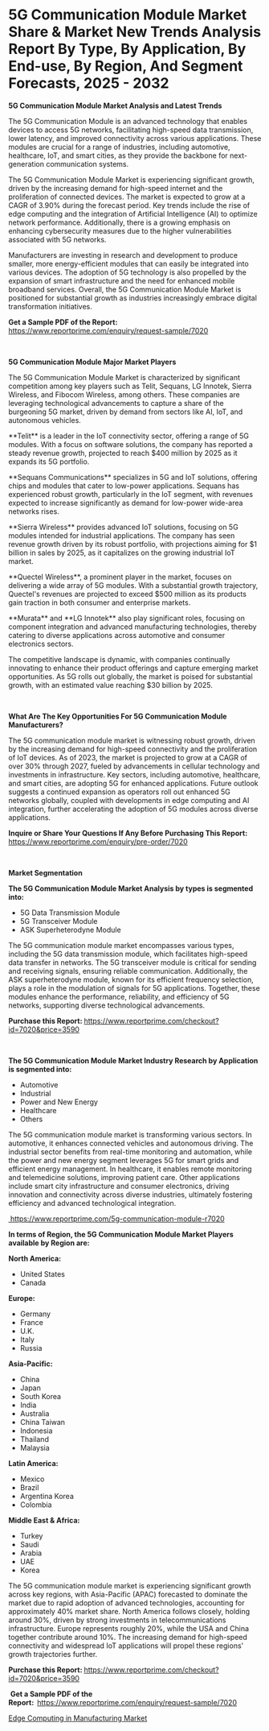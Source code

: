 <p><h1>5G Communication Module Market Share & Market New Trends Analysis Report By Type, By Application, By End-use, By Region, And Segment Forecasts, 2025 - 2032</h1></p><p><strong>5G Communication Module Market Analysis and Latest Trends</strong></p>
<p><p>The 5G Communication Module is an advanced technology that enables devices to access 5G networks, facilitating high-speed data transmission, lower latency, and improved connectivity across various applications. These modules are crucial for a range of industries, including automotive, healthcare, IoT, and smart cities, as they provide the backbone for next-generation communication systems.</p><p>The 5G Communication Module Market is experiencing significant growth, driven by the increasing demand for high-speed internet and the proliferation of connected devices. The market is expected to grow at a CAGR of 3.90% during the forecast period. Key trends include the rise of edge computing and the integration of Artificial Intelligence (AI) to optimize network performance. Additionally, there is a growing emphasis on enhancing cybersecurity measures due to the higher vulnerabilities associated with 5G networks.</p><p>Manufacturers are investing in research and development to produce smaller, more energy-efficient modules that can easily be integrated into various devices. The adoption of 5G technology is also propelled by the expansion of smart infrastructure and the need for enhanced mobile broadband services. Overall, the 5G Communication Module Market is positioned for substantial growth as industries increasingly embrace digital transformation initiatives.</p></p>
<p><strong>Get a Sample PDF of the Report:&nbsp;</strong> <a href="https://www.reportprime.com/enquiry/request-sample/7020?utm_campaign=2470&utm_medium=2&utm_source=Github&utm_content=ia&utm_term=19032025&utm_id=5g-communication-module">https://www.reportprime.com/enquiry/request-sample/7020</a></p>
<p>&nbsp;</p>
<p><strong>5G Communication Module Major Market Players</strong></p>
<p><p>The 5G Communication Module Market is characterized by significant competition among key players such as Telit, Sequans, LG Innotek, Sierra Wireless, and Fibocom Wireless, among others. These companies are leveraging technological advancements to capture a share of the burgeoning 5G market, driven by demand from sectors like AI, IoT, and autonomous vehicles.</p><p>**Telit** is a leader in the IoT connectivity sector, offering a range of 5G modules. With a focus on software solutions, the company has reported a steady revenue growth, projected to reach $400 million by 2025 as it expands its 5G portfolio.</p><p>**Sequans Communications** specializes in 5G and IoT solutions, offering chips and modules that cater to low-power applications. Sequans has experienced robust growth, particularly in the IoT segment, with revenues expected to increase significantly as demand for low-power wide-area networks rises.</p><p>**Sierra Wireless** provides advanced IoT solutions, focusing on 5G modules intended for industrial applications. The company has seen revenue growth driven by its robust portfolio, with projections aiming for $1 billion in sales by 2025, as it capitalizes on the growing industrial IoT market.</p><p>**Quectel Wireless**, a prominent player in the market, focuses on delivering a wide array of 5G modules. With a substantial growth trajectory, Quectel's revenues are projected to exceed $500 million as its products gain traction in both consumer and enterprise markets.</p><p>**Murata** and **LG Innotek** also play significant roles, focusing on component integration and advanced manufacturing technologies, thereby catering to diverse applications across automotive and consumer electronics sectors.</p><p>The competitive landscape is dynamic, with companies continually innovating to enhance their product offerings and capture emerging market opportunities. As 5G rolls out globally, the market is poised for substantial growth, with an estimated value reaching $30 billion by 2025.</p></p>
<p>&nbsp;</p>
<p><strong>What Are The Key Opportunities For 5G Communication Module Manufacturers?</strong></p>
<p><p>The 5G communication module market is witnessing robust growth, driven by the increasing demand for high-speed connectivity and the proliferation of IoT devices. As of 2023, the market is projected to grow at a CAGR of over 30% through 2027, fueled by advancements in cellular technology and investments in infrastructure. Key sectors, including automotive, healthcare, and smart cities, are adopting 5G for enhanced applications. Future outlook suggests a continued expansion as operators roll out enhanced 5G networks globally, coupled with developments in edge computing and AI integration, further accelerating the adoption of 5G modules across diverse applications.</p></p>
<p><strong>Inquire or Share Your Questions If Any Before Purchasing This Report:</strong> <a href="https://www.reportprime.com/enquiry/pre-order/7020?utm_campaign=2470&utm_medium=2&utm_source=Github&utm_content=ia&utm_term=19032025&utm_id=5g-communication-module">https://www.reportprime.com/enquiry/pre-order/7020</a></p>
<p>&nbsp;</p>
<p><strong>Market Segmentation</strong></p>
<p><strong>The 5G Communication Module Market Analysis by types is segmented into:</strong></p>
<p><ul><li>5G Data Transmission Module</li><li>5G Transceiver Module</li><li>ASK Superheterodyne Module</li></ul></p>
<p><p>The 5G communication module market encompasses various types, including the 5G data transmission module, which facilitates high-speed data transfer in networks. The 5G transceiver module is critical for sending and receiving signals, ensuring reliable communication. Additionally, the ASK superheterodyne module, known for its efficient frequency selection, plays a role in the modulation of signals for 5G applications. Together, these modules enhance the performance, reliability, and efficiency of 5G networks, supporting diverse technological advancements.</p></p>
<p><strong>Purchase this Report:&nbsp;</strong><a href="https://www.reportprime.com/checkout?id=7020&price=3590&utm_campaign=2470&utm_medium=2&utm_source=Github&utm_content=ia&utm_term=19032025&utm_id=5g-communication-module">https://www.reportprime.com/checkout?id=7020&price=3590</a></p>
<p>&nbsp;</p>
<p><strong>The 5G Communication Module Market Industry Research by Application is segmented into:</strong></p>
<p><ul><li>Automotive</li><li>Industrial</li><li>Power and New Energy</li><li>Healthcare</li><li>Others</li></ul></p>
<p><p>The 5G communication module market is transforming various sectors. In automotive, it enhances connected vehicles and autonomous driving. The industrial sector benefits from real-time monitoring and automation, while the power and new energy segment leverages 5G for smart grids and efficient energy management. In healthcare, it enables remote monitoring and telemedicine solutions, improving patient care. Other applications include smart city infrastructure and consumer electronics, driving innovation and connectivity across diverse industries, ultimately fostering efficiency and advanced technological integration.</p></p>
<p><a href="https://www.reportprime.com/5g-communication-module-r7020?utm_campaign=2470&utm_medium=2&utm_source=Github&utm_content=ia&utm_term=19032025&utm_id=5g-communication-module">&nbsp;https://www.reportprime.com/5g-communication-module-r7020</a></p>
<p><strong>In terms of Region, the 5G Communication Module Market Players available by Region are:</strong></p>
<p>
    <p> <strong> North America: </strong>
        <ul>
            <li>United States</li>
            <li>Canada</li>
        </ul>
        </p> 
    <p> <strong> Europe: </strong>
        <ul>
            <li>Germany</li>
            <li>France</li>
            <li>U.K.</li>
            <li>Italy</li>
            <li>Russia</li>
        </ul>
        </p> 
    <p> <strong> Asia-Pacific: </strong>
        <ul>
            <li>China</li>
            <li>Japan</li>
            <li>South Korea</li>
            <li>India</li>
            <li>Australia</li>
            <li>China Taiwan</li>
            <li>Indonesia</li>
            <li>Thailand</li>
            <li>Malaysia</li>
        </ul>
        </p> 
    <p> <strong> Latin America: </strong>
        <ul>
            <li>Mexico</li>
            <li>Brazil</li>
            <li>Argentina Korea</li>
            <li>Colombia</li>
        </ul>
        </p> 
    <p> <strong> Middle East & Africa: </strong>
        <ul>
            <li>Turkey</li>
            <li>Saudi</li>
            <li>Arabia</li>
            <li>UAE</li>
            <li>Korea</li>
        </ul>
    </p>
    </p>
<p><p>The 5G communication module market is experiencing significant growth across key regions, with Asia-Pacific (APAC) forecasted to dominate the market due to rapid adoption of advanced technologies, accounting for approximately 40% market share. North America follows closely, holding around 30%, driven by strong investments in telecommunications infrastructure. Europe represents roughly 20%, while the USA and China together contribute around 10%. The increasing demand for high-speed connectivity and widespread IoT applications will propel these regions' growth trajectories further.</p></p>
<p><strong>Purchase this Report: </strong><a href="https://www.reportprime.com/checkout?id=7020&price=3590&utm_campaign=2470&utm_medium=2&utm_source=Github&utm_content=ia&utm_term=19032025&utm_id=5g-communication-module">https://www.reportprime.com/checkout?id=7020&price=3590</a></p>
<p>&nbsp;<strong>Get a Sample PDF of the Report:&nbsp;&nbsp;</strong><a href="https://www.reportprime.com/enquiry/request-sample/7020?utm_campaign=2470&utm_medium=2&utm_source=Github&utm_content=ia&utm_term=19032025&utm_id=5g-communication-module">https://www.reportprime.com/enquiry/request-sample/7020</a></p>
<p><strong></strong></p>
<p><p><a href="https://github.com/edacruz6/Market-Research-Report-List-1/blob/main/edge-computing-in-manufacturing-market.md?utm_campaign=2470&utm_medium=2&utm_source=Github&utm_content=ia&utm_term=19032025&utm_id=5g-communication-module">Edge Computing in Manufacturing Market</a></p></p>